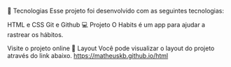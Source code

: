 
🚀 Tecnologias
Esse projeto foi desenvolvido com as seguintes tecnologias:

HTML e CSS
Git e Github
💻 Projeto
O Habits é um app para ajudar a rastrear os hábitos.

Visite o projeto online
🔖 Layout
Você pode visualizar o layout do projeto através do link abaixo.
https://matheuskb.github.io/html


